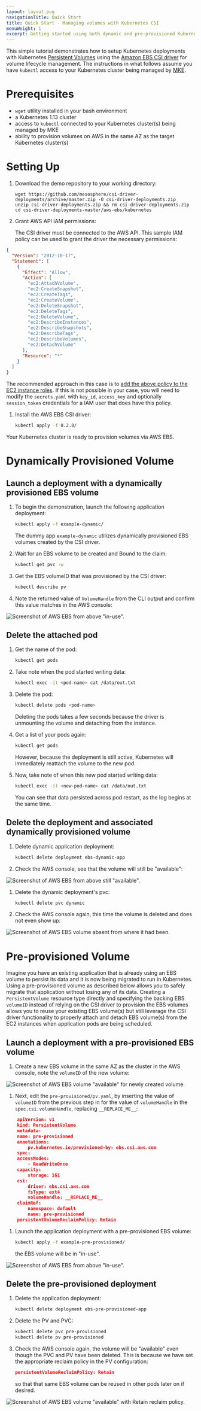 ```yaml
---
layout: layout.pug
navigationTitle: Quick Start
title: Quick Start - Managing volumes with Kubernetes CSI
menuWeight: 1
excerpt: Getting started using both dynamic and pre-provisioned Kubernetes volumes
---
```


This simple tutorial demonstrates how to setup Kubernetes deployments with Kubernetes [Persistent Volumes](https://kubernetes.io/docs/concepts/storage/persistent-volumes/) using the [Amazon EBS CSI driver](https://kubernetes.io/docs/concepts/storage/dynamic-provisioning/) for volume lifecycle management.
The instructions in what follows assume you have `kubectl` access to your Kubernetes cluster being managed by [MKE](/mesosphere/dcos/services/kubernetes/2.4.3-1.15.3/overview/).

# Prerequisites

- `wget` utility installed in your bash environment
- a Kubernetes 1.13 cluster
- access to `kubectl` connected to your Kubernetes cluster(s) being managed by MKE
- ability to provision volumes on AWS in the same AZ as the target Kubernetes cluster(s)

# Setting Up

1. Download the demo repository to your working directory:

    ```
    wget https://github.com/mesosphere/csi-driver-deployments/archive/master.zip -O csi-driver-deployments.zip
    unzip csi-driver-deployments.zip && rm csi-driver-deployments.zip
    cd csi-driver-deployments-master/aws-ebs/kubernetes
    ```

1. Grant AWS API IAM permissions:

    The CSI driver must be connected to the AWS API. This sample IAM policy can be used to grant the driver the necessary permissions:

<!-- following json asset taken from public repo: https://github.com/mesosphere/csi-driver-deployments/tree/master/aws-ebs/kubernetes -->

```json
{
  "Version": "2012-10-17",
  "Statement": [
    {
      "Effect": "Allow",
      "Action": [
        "ec2:AttachVolume",
        "ec2:CreateSnapshot",
        "ec2:CreateTags",
        "ec2:CreateVolume",
        "ec2:DeleteSnapshot",
        "ec2:DeleteTags",
        "ec2:DeleteVolume",
        "ec2:DescribeInstances",
        "ec2:DescribeSnapshots",
        "ec2:DescribeTags",
        "ec2:DescribeVolumes",
        "ec2:DetachVolume"
      ],
      "Resource": "*"
    }
  ]
}
```

The recommended approach in this case is to [add the above policy to the EC2 instance roles](https://docs.aws.amazon.com/AWSEC2/latest/UserGuide/iam-roles-for-amazon-ec2.html). If this is not possible in your case, you will need to modify the `secrets.yaml` with `key_id`, `access_key` and optionally `session_token` credentials for a IAM user that does have this policy.


1. Install the AWS EBS CSI driver:


    ```bash
    kubectl apply -f 0.2.0/
    ```

Your Kubernetes cluster is ready to provision volumes via AWS EBS.

# Dynamically Provisioned Volume

## Launch a deployment with a dynamically provisioned EBS volume

1. To begin the demonstration, launch the following application deployment:

    ```bash
    kubectl apply -f example-dynamic/
    ```

    The dummy app `example-dynamic` utilizes dynamically provisioned EBS volumes created by the CSI driver.

1. Wait for an EBS volume to be created and Bound to the claim:

    ```bash
    kubectl get pvc -w
    ```

1. Get the EBS volumeID that was provisioned by the CSI driver:

    ```bash
    kubectl describe pv
    ```

1. Note the returned value of `VolumeHandle` from the CLI output and confirm this value matches in the AWS console:

![Screenshot of AWS EBS from above "in-use".](/mesosphere/dcos/services/kubernetes/2.4.3-1.15.3/img/ebs-in-use.png)

## Delete the attached pod

1. Get the name of the pod:

    ```bash
    kubectl get pods
    ```

1. Take note when the pod started writing data:

    ```bash
    kubectl exec -it <pod-name> cat /data/out.txt
    ```

1. Delete the pod:

    ```bash
    kubectl delete pods <pod-name>
    ```

    Deleting the pods takes a few seconds because the driver is unmounting the volume and detaching from the instance.

1. Get a list of your pods again:

    ```bash
    kubectl get pods
    ```

    However, because the deployment is still active, Kubernetes will immediately reattach the volume to the new pod.

1. Now, take note of when this new pod started writing data:

    ```bash
    kubectl exec -it <new-pod-name> cat /data/out.txt
    ```
    You can see that data persisted across pod restart, as the log begins at the same time.

## Delete the deployment and associated dynamically provisioned volume

1. Delete dynamic application deployment:

    ```bash
    kubectl delete deployment ebs-dynamic-app
    ```

1. Check the AWS console, see that the volume will still be "available":

![Screenshot of AWS EBS from above still "available".](/mesosphere/dcos/services/kubernetes/2.4.3-1.15.3/img/ebs-available.png)

1. Delete the dynamic deployment's pvc:

    ```bash
    kubectl delete pvc dynamic
    ```
1. Check the AWS console again, this time the volume is deleted and does not even show up:

![Screenshot of AWS EBS volume absent from where it had been.](/mesosphere/dcos/services/kubernetes/2.4.3-1.15.3/img/ebs-missing.png)

# Pre-provisioned Volume

Imagine you have an existing application that is already using an EBS volume to persist its data and it is now being migrated to run in Kubernetes.
Using a pre-provisioned volume as described below allows you to safely migrate that application without losing any of its data.
Creating a `PersistentVolume` resource type directly and specifying the backing EBS `volumeID` instead of relying on the CSI driver to provision the EBS volumes allows you to reuse your existing EBS volume(s) but still leverage the CSI driver functionality to properly attach and detach EBS volume(s) from the EC2 instances when application pods are being scheduled.

## Launch a deployment with a pre-provisioned EBS volume

1. Create a new EBS volume in the same AZ as the cluster in the AWS console, note the `volumeID` of the new volume:

![Screenshot of AWS EBS volume "available" for newly created volume.](/mesosphere/dcos/services/kubernetes/2.4.3-1.15.3/img/ebs-pre-provisioned-created.png)

1. Next, edit the `pre-provisioned/pv.yaml`, by inserting the value of `volumeID` from the previous step in for the value of `volumeHandle` in the `spec.csi.volumeHandle`, replacing `__REPLACE_ME__`:

```json
    apiVersion: v1
    kind: PersistentVolume
    metadata:
    name: pre-provisioned
    annotations:
        pv.kubernetes.io/provisioned-by: ebs.csi.aws.com
    spec:
    accessModes:
        - ReadWriteOnce
    capacity:
        storage: 1Gi
    csi:
        driver: ebs.csi.aws.com
        fsType: ext4
        volumeHandle: __REPLACE_ME__
    claimRef:
        namespace: default
        name: pre-provisioned
    persistentVolumeReclaimPolicy: Retain
```

1. Launch the application deployment with a pre-provisioned EBS volume:

    ```bash
    kubectl apply -f example-pre-provisioned/
    ```

    the EBS volume will be in "in-use".

![Screenshot of AWS EBS from above "in-use".](/mesosphere/dcos/services/kubernetes/2.4.3-1.15.3/img/ebs-pre-provisioned-in-use.png)

## Delete the pre-provisioned deployment

1. Delete the application deployment:

    ```bash
    kubectl delete deployment ebs-pre-provisioned-app
    ```

1. Delete the PV and PVC:

    ```bash
    kubectl delete pvc pre-provisioned
    kubectl delete pv pre-provisioned
    ```

1. Check the AWS console again, the volume will be "available" even though the PVC and PV have been deleted. This is because we have set the appropriate reclaim policy in the PV configuration:

    ```json
    persistentVolumeReclaimPolicy: Retain
    ```

    so that that same EBS volume can be reused in other pods later on if desired.

![Screenshot of AWS EBS volume "available" with Retain reclaim policy.](/mesosphere/dcos/services/kubernetes/2.4.3-1.15.3/img/ebs-pre-provisioned-available-retain.png)
